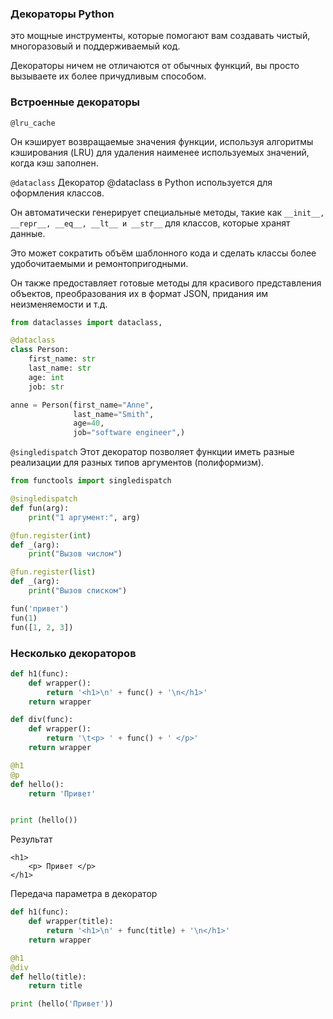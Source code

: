 ### Декораторы Python

это мощные инструменты, которые помогают вам создавать чистый, многоразовый и поддерживаемый код.

Декораторы ничем не отличаются от обычных функций, вы просто вызываете их более причудливым способом.

### Встроенные декораторы

`@lru_cache` 

Он кэширует возвращаемые значения функции, используя алгоритмы кэширования (LRU) для удаления наименее используемых значений, когда кэш заполнен.

`@dataclass`
Декоратор @dataclass в Python используется для оформления классов.

Он автоматически генерирует специальные методы, такие как `__init__, __repr__, __eq__, __lt__ и __str__` для классов, которые хранят данные. 

Это может сократить объём шаблонного кода и сделать классы более удобочитаемыми и ремонтопригодными.

Он также предоставляет готовые методы для красивого представления объектов, преобразования их в формат JSON, придания им неизменяемости и т.д.

```python
from dataclasses import dataclass, 

@dataclass
class Person:
    first_name: str
    last_name: str
    age: int
    job: str

anne = Person(first_name="Anne", 
              last_name="Smith", 
              age=40, 
              job="software engineer",)

```

 `@singledispatch`
Этот декоратор позволяет функции иметь разные реализации для разных типов аргументов (полиформизм).

```python
from functools import singledispatch

@singledispatch
def fun(arg):
    print("1 аргумент:", arg)

@fun.register(int)
def _(arg):
    print("Вызов числом")

@fun.register(list)
def _(arg):
    print("Вызов списком")

fun('привет')
fun(1)
fun([1, 2, 3])

```

### Несколько декораторов

```python
def h1(func):
    def wrapper():
        return '<h1>\n' + func() + '\n</h1>'
    return wrapper

def div(func):
    def wrapper():
        return '\t<p> ' + func() + ' </p>'
    return wrapper

@h1
@p
def hello():
    return 'Привет'


print (hello())
```


Результат
```
<h1>
	<p> Привет </p>
</h1>
```

Передача параметра в декоратор
```python
def h1(func):
    def wrapper(title):
        return '<h1>\n' + func(title) + '\n</h1>'
    return wrapper

@h1
@div
def hello(title):
    return title

print (hello('Привет'))

```